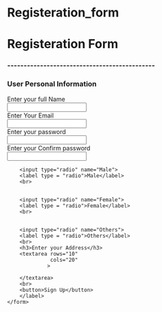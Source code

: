 # Registeration_form
<!DOCTYPE html>
<html lang="en">
<head>
    <meta charset="UTF-8">
    <meta name="viewport" content="width=device-width, initial-scale=1.0">
    <title>My Form</title>
</head>
<body>
    <form action="/">
        <h1> Registeration Form</h1>
        <h3>---------------------------------------------</h3>
        <h3> User Personal Information</h3>
        <label for = "Username"> Enter your full Name</label>
        <br>
        <input type = "text" id = "Username">
        <br>
        <label for = "Email"> Enter Your Email</label>
        <br>
        <input type = "text" id = "Email">
        <br>
        <label for = "password"> Enter your password </label>
        <br>
        <input type = "text" id = "password">
        <br>
        <label for = "Confirm password"> Enter your Confirm password </label>
        <br>
        <input type = "text" id = "Confirm password">
        <br>
        
        
        <input type="radio" name="Male">
        <label type = "radio">Male</label>
        <br>
        
        
        <input type="radio" name="Female">
        <label type = "radio">Female</label>
        <br>
        
        
        <input type="radio" name="Others">
        <label type = "radio">Others</label>
        <br>
        <h3>Enter your Address</h3>
        <textarea rows="10" 
                  cols="20" 
                 >
          
        </textarea>
        <br>
        <button>Sign Up</button>
        </label>
    </form>
</body>
</html>
